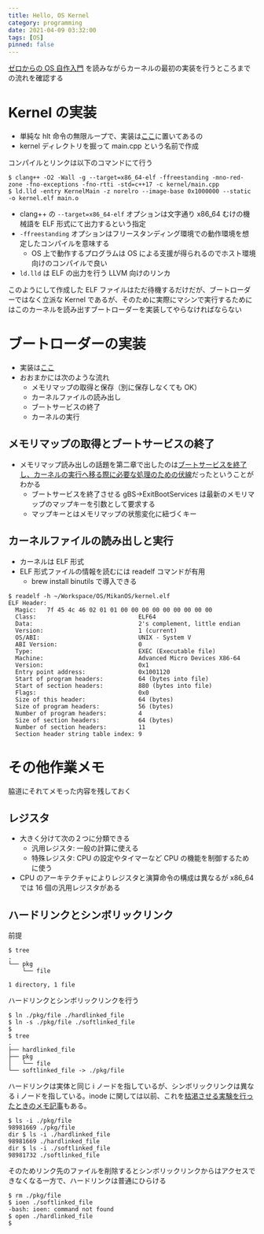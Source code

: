 ```yaml
---
title: Hello, OS Kernel
category: programming
date: 2021-04-09 03:32:00
tags: [OS]
pinned: false
---
```


[ゼロからの OS 自作入門](https://amzn.to/3secKoA) を読みながらカーネルの最初の実装を行うところまでの流れを確認する

# Kernel の実装

- 単純な hlt 命令の無限ループで、実装は[ここ](https://github.com/uchan-nos/mikanos/blob/45a02699f3704eb73c19e24e644281eccba31a6b/kernel/main.cpp)に置いてあるの
- kernel ディレクトリを掘って main.cpp という名前で作成

コンパイルとリンクは以下のコマンドにて行う

```
$ clang++ -O2 -Wall -g --target=x86_64-elf -ffreestanding -mno-red-zone -fno-exceptions -fno-rtti -std=c++17 -c kernel/main.cpp
$ ld.lld -entry KernelMain -z norelro --image-base 0x1000000 --static -o kernel.elf main.o
```

- clang++ の `--target=x86_64-elf` オプションは文字通り x86_64 むけの機械語を ELF 形式にて出力するという指定
- `-ffreestanding` オプションはフリースタンディング環境での動作環境を想定したコンパイルを意味する
  - OS 上で動作するプログラムは OS による支援が得られるのでホスト環境向けのコンパイルで良い
- `ld.lld` は ELF の出力を行う LLVM 向けのリンカ

このようにして作成した ELF ファイルはただ待機するだけだが、ブートローダーではなく立派な Kernel であるが、そのために実際にマシンで実行するためにはこのカーネルを読み出すブートローダーを実装してやらなければならない

# ブートローダーの実装

- 実装は[ここ](https://github.com/uchan-nos/mikanos/blob/45a02699f3704eb73c19e24e644281eccba31a6b/MikanLoaderPkg/Main.c)
- おおまかには次のような流れ
  - メモリマップの取得と保存（別に保存しなくても OK）
  - カーネルファイルの読み出し
  - ブートサービスの終了
  - カーネルの実行

## メモリマップの取得とブートサービスの終了

- メモリマップ読み出しの話題を第二章で出したのは[ブートサービスを終了し、カーネルの実行へ移る際に必要な処理のための伏線](https://github.com/uchan-nos/mikanos/blob/45a02699f3704eb73c19e24e644281eccba31a6b/MikanLoaderPkg/Main.c#L155-L156)だったということがわかる
  - ブートサービスを終了させる gBS->ExitBootServices は最新のメモリマップのマップキーを引数として要求する
  - マップキーとはメモリマップの状態変化に紐づくキー

## カーネルファイルの読み出しと実行

- カーネルは ELF 形式
- ELF 形式ファイルの情報を読むには readelf コマンドが有用
  - brew install binutils で導入できる

```
$ readelf -h ~/Workspace/OS/MikanOS/kernel.elf
ELF Header:
  Magic:   7f 45 4c 46 02 01 01 00 00 00 00 00 00 00 00 00
  Class:                             ELF64
  Data:                              2's complement, little endian
  Version:                           1 (current)
  OS/ABI:                            UNIX - System V
  ABI Version:                       0
  Type:                              EXEC (Executable file)
  Machine:                           Advanced Micro Devices X86-64
  Version:                           0x1
  Entry point address:               0x1001120
  Start of program headers:          64 (bytes into file)
  Start of section headers:          880 (bytes into file)
  Flags:                             0x0
  Size of this header:               64 (bytes)
  Size of program headers:           56 (bytes)
  Number of program headers:         4
  Size of section headers:           64 (bytes)
  Number of section headers:         11
  Section header string table index: 9
```

# その他作業メモ

脇道にそれてメモった内容を残しておく

## レジスタ

- 大きく分けて次の２つに分類できる
  - 汎用レジスタ: 一般の計算に使える
  - 特殊レジスタ: CPU の設定やタイマーなど CPU の機能を制御するために使う
- CPU のアーキテクチャによりレジスタと演算命令の構成は異なるが x86_64 では 16 個の汎用レジスタがある

## ハードリンクとシンボリックリンク

前提

```
$ tree
.
└── pkg
    └── file

1 directory, 1 file
```

ハードリンクとシンボリックリンクを行う

```
$ ln ./pkg/file ./hardlinked_file
$ ln -s ./pkg/file ./softlinked_file
$
$ tree
.
├── hardlinked_file
├── pkg
│   └── file
└── softlinked_file -> ./pkg/file
```

ハードリンクは実体と同じ i ノードを指しているが、シンボリックリンクは異なる i ノードを指している。inode に関しては以前、これを[枯渇させる実験を行ったときのメモ記事](https://53ningen.com/run-out-of-inode/)もある。

```
$ ls -i ./pkg/file
98981669 ./pkg/file
dir $ ls -i ./hardlinked_file
98981669 ./hardlinked_file
dir $ ls -i ./softlinked_file
98981732 ./softlinked_file
```

そのためリンク先のファイルを削除するとシンボリックリンクからはアクセスできなくなる一方で、ハードリンクは普通にひらける

```
$ rm ./pkg/file
$ ioen ./softlinked_file
-bash: ioen: command not found
$ open ./hardlinked_file
$
```
